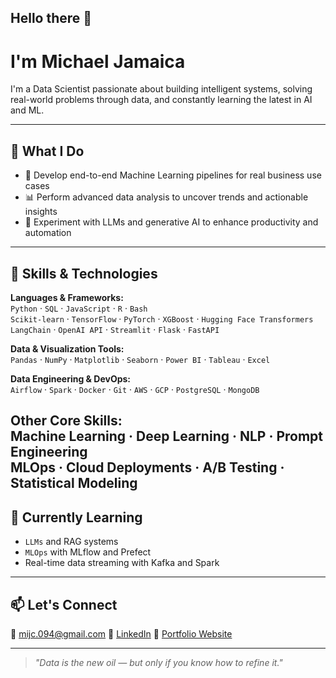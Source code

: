 ## Hello there 👋
# I'm Michael Jamaica

I'm a Data Scientist passionate about building intelligent systems, solving real-world problems through data, and constantly learning the latest in AI and ML.

---

## 💼 What I Do

- 🧠 Develop end-to-end Machine Learning pipelines for real business use cases  
- 📊 Perform advanced data analysis to uncover trends and actionable insights  
- 🤖 Experiment with LLMs and generative AI to enhance productivity and automation  

---

## 🚀 Skills & Technologies

**Languages & Frameworks:**  
`Python` · `SQL` · `JavaScript` · `R` · `Bash`  
`Scikit-learn` · `TensorFlow` · `PyTorch` · `XGBoost` · `Hugging Face Transformers`  
`LangChain` · `OpenAI API` · `Streamlit` · `Flask` · `FastAPI`

**Data & Visualization Tools:**  
`Pandas` · `NumPy` · `Matplotlib` · `Seaborn` · `Power BI` · `Tableau` · `Excel`

**Data Engineering & DevOps:**  
`Airflow` · `Spark` · `Docker` · `Git` · `AWS` · `GCP` · `PostgreSQL` · `MongoDB`

**Other Core Skills:**  
Machine Learning · Deep Learning · NLP · Prompt Engineering  
MLOps · Cloud Deployments · A/B Testing · Statistical Modeling
---

## 🌱 Currently Learning

- `LLMs` and RAG systems  
- `MLOps` with MLflow and Prefect  
- Real-time data streaming with Kafka and Spark  

---

## 📫 Let's Connect

📧 mijc.094@gmail.com
🔗 [LinkedIn](https://www.linkedin.com/in/m-jamaica/)
💼 [Portfolio Website](https://michaeljamaica.dev)

---

> *"Data is the new oil — but only if you know how to refine it."*


